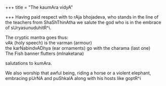 +++
title = "The kaumAra vidyA"

+++
Having paid respect with to rAja bhojadeva, who stands in the line of
the teachers from ShaShThinAtha we salute the god who is in the embrace
of sUryasunuduhitR^i.

The cryptic mantra goes thus:  
vAk (holy speech) is the varman (armour)  
the karNabindvADhya (ear ornaments) go with the charama (last one)  
The Fish banner flutters (mInaketana)

salutations to kumAra.

We also worship that awful being, riding a horse or a violent elephant,
embracing pUrNA and puShkalA along with his hosts like goptR^i
